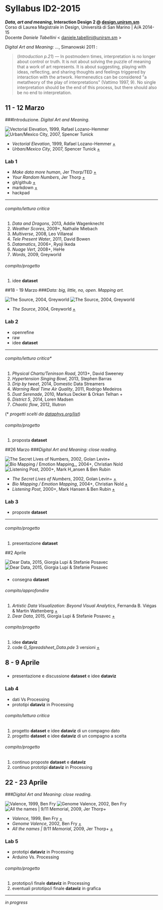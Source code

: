 # Syllabus ID2-2015
**_Data, art and meaning_, Interaction Design 2 @ [design.unirsm.sm](http://design.unirsm.sm)**  
Corso di Laurea Magistrale in Design, Università di San Marino |  A/A 2014-15  
Docente _Daniele Tabellini_ < <daniele.tabellini@unirsm.sm> >

_Digital Art and Meaning: ..._, Simanowski 2011 :
> (_Introduction p.21_) — In postmodern times, interpretation is no longer about control or truth. It is not about solving the puzzle of meaning that a work of art represents. It is about suggesting, playing with ideas, reflecting, and sharing thoughts and feelings triggered by interaction with the artwork. Hermeneutics can be considered "a metatheory of the play of interpretations" (Vattimo 1997, 9). No single interpretation should be the end of this process, but there should also be no end to interpretation.




## 11 - 12 Marzo
###Introduzione. _Digital Art and Meaning._

![Vectorial Elevation, 1999, Rafael Lozano-Hemmer](http://i.imgur.com/BNxP95K.jpg?1) ![Urban/Mexico City, 2007, Spencer Tunick](http://i.imgur.com/XHkkirH.jpg?1)  

- _Vectorial Elevation_, 1999, Rafael Lozano-Hemmer [+](http://www.lozano-hemmer.com/vectorial_elevation.php)
- _Urban/Mexico City_, 2007, Spencer Tunick [+](https://vimeo.com/6988932)

### Lab 1
- _Make data more human_, Jer Thorp/TED [+](http://www.ted.com/talks/jer_thorp_make_data_more_human)
- _Your Random Numbers_, Jer Thorp [+](http://blog.blprnt.com/blog/blprnt/your-random-numbers-getting-started-with-processing-and-data-visualization)
- git/github [+](https://guides.github.com/)
- markdown [+](https://guides.github.com/features/mastering-markdown)
- hackpad

---

###### compito/lettura critica
1. _Data and Dragons_, 2013, Addie Wagenknecht
2. _Weather Scores_, 2009+, Nathalie Miebach 
3. _Multiverse_, 2008, Leo Villareal
4. _Tele Present Water_, 2011, David Bowen
5. _Datamatics_, 2006+, Ryoji Ikeda
6. _Nuage Vert_, 2008+, HeHe
7. _Words_, 2009, Greyworld  

###### compito/progetto
1. idee **dataset**





##18 - 19 Marzo
###_Data: big, little, no, open. Mapping art._

![The Source, 2004, Greyworld](http://i.imgur.com/1n622Q0.jpg?1) ![The Source, 2004, Greyworld](http://i.imgur.com/kPVYKuO.jpg?1)

- _The Source_, 2004, Greyworld [+](http://greyworld.org/archives/31)

### Lab 2
- openrefine
- raw
- idee **dataset**

---

###### compito/lettura critica*
1. _Physical Charts/Teninson Road_, 2013+, David Sweeney
2. _Hypertension Singing Bowl_, 2013, Stephen Barras 
3. _Drip by tweet_, 2014, Domestic Data Streamers
4. _Warning Real Time Air Quality_, 2011, Rodrigo Medeiros  
5. _Dust Serenade_, 2010, Markus Decker & Orkan Telhan +
6. _District 5_, 2014, Loren Madsen
7. _Chaotic flow_, 2012, Illutron

(* _progetti scelti da [dataphys.org/list](http://dataphys.org/list)_)  


###### compito/progetto
1. proposta **dataset**





##26 Marzo
###_Digital Art and Meaning: close reading._

![The Secret Lives of Numbers, 2002, Golan Levin+](http://i.imgur.com/qDrLG5X.jpg?1) ![Bio Mapping / Emotion Mapping_, 2004+, Christian Nold](http://i.imgur.com/I7IOGP9.jpg?1) ![Listening Post, 2000+, Mark H_ansen & Ben Rubin](http://i.imgur.com/L9etHPR.jpg?1)

- _The Secret Lives of Numbers_, 2002, Golan Levin+ [+](http://www.flong.com/projects/slon/)
- _Bio Mapping / Emotion Mapping_, 2004+, Christian Nold [+](http://biomapping.net/)
- _Listening Post_, 2000+, Mark Hansen & Ben Rubin [+](https://vimeo.com/3885443)

### Lab 3
- proposte **dataset**

---

###### compito/progetto
1. presentazione **dataset**




##2 Aprile

![Dear Data, 2015, Giorgia Lupi & Stefanie Posavec](http://i.imgur.com/ajsEvo6.jpg?1)![Dear Data, 2015, Giorgia Lupi & Stefanie Posavec](http://i.imgur.com/086ew8k.jpg?1)


### 
- consegna **dataset**

###### compito/approfondire
1. _Artistic Data Visualization: Beyond Visual Analytics_, Fernanda B. Viégas & Martin Wattenberg [+](http://hint.fm/papers/artistic-infovis.pdf)
2. _Dear Data_, 2015, Giorgia Lupi & Stefanie Posavec [+](http://www.dear-data.com/)

###### compito/progetto
1. idee **dataviz**
2. code _G_Spreadsheet_Data.pde_ 3 versioni [+](https://github.com/Fupete/ID2-2015/tree/master/2_dataviz/code)



## 8 - 9 Aprile

### 
- presentazione e discussione **dataset** e idee **dataviz**

### Lab 4
- dati Vs Processing
- prototipi **dataviz** in Processing

###### compito/lettura critica
1. progetto **dataset** e idee **dataviz** di un compagno dato
2. progetto **dataset** e idee **dataviz** di un compagno a scelta

###### compito/progetto
1. continuo proposte **dataset** e **dataviz**
2. continuo prototipi **dataviz** in Processing



## 22 - 23 Aprile
###_Digital Art and Meaning: close reading._

![Valence, 1999, Ben Fry](http://i.imgur.com/WMIEi1a.jpg?1) ![Genome Valence, 2002, Ben Fry](http://i.imgur.com/fF4a0Qs.jpg?1) ![All the names | 9/11 Memorial, 2009, Jer Thorp+](http://i.imgur.com/0l5ArXT.png?1)

- _Valence_, 1999, Ben Fry [+](http://benfry.com/valence/)
- _Genome Valence_, 2002, Ben Fry [+](http://benfry.com/genomevalence/)
- _All the names | 9/11 Memorial_, 2009, Jer Thorp+ [+](http://blog.blprnt.com/blog/blprnt/all-the-names/)

### Lab 5
- prototipi **dataviz** in Processing
- Arduino Vs. Processing

###### compito/progetto
1. prototipo/i finale **dataviz** in Processing
2. eventuali prototipo/i finale **dataviz** in grafica






-------

_in progress_
